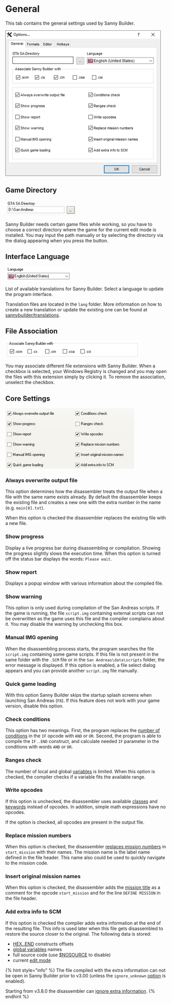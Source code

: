 # General

This tab contains the general settings used by Sanny Builder.

![](../../.gitbook/assets/options-general-en.PNG)



## Game Directory

<div align="left">

<img src="../../.gitbook/assets/main_dir.png" alt="">

</div>

Sanny Builder needs certain game files while working, so you have to choose a correct directory where the game for the current edit mode is installed. You may input the path manually or by selecting the directory via the dialog appearing when you press the button.

## Interface Language

<div align="left">

<img src="../../.gitbook/assets/general-language-en.png" alt="">

</div>

List of available translations for Sanny Builder. Select a language to update the program interface.&#x20;

Translation files are located in the `lang` folder. More information on how to create a new translation or update the existing one can be found at [sannybuilder/translations](https://github.com/sannybuilder/translations).

## File Association

<div align="left">

<img src="../../.gitbook/assets/sb-options-associate.png" alt="">

</div>

You may associate different file extensions with Sanny Builder. When a checkbox is selected, your Windows Registry is changed and you may open the files with this extension simply by clicking it. To remove the association, unselect the checkbox.

## Core Settings

<div align="left">

<img src="../../.gitbook/assets/main_opt.png" alt="">

</div>

### Always overwrite output file

This option determines how the disassembler treats the output file when a file with the same name exists already. By default the disassembler keeps the existing file and creates a new one with the extra number in the name (e.g. `main[0].txt`).&#x20;

When this option is checked the disassembler replaces the existing file with a new file.

### Show progress

Display a live progress bar during disassembling or compilation. Showing the progress slightly slows the execution time. When this option is turned off the status bar displays the words: `Please wait`.&#x20;

### Show report

Displays a popup window with various information about the compiled file.

### Show warning

This option is only used during compilation of the San Andreas scripts. If the game is running, the file `script.img` containing external scripts can not be overwritten as the game uses this file and the compiler complains about it. You may disable the warning by unchecking this box.

### Manual IMG opening

When the disassembling process starts, the program searches the file `script.img` containing some game scripts. If this file is not present in the same folder with the `.SCM` file or in the `San Andreas\data\scripts` folder, the error message is displayed. If this option is enabled, a file select dialog appears and you can provide another `script.img` file manually.

### Quick game loading

With this option Sanny Builder skips the startup splash screens when launching San Andreas (`F8`). If this feature does not work with your game version, disable this option.

### Check conditions

This option has two meanings. First, the program replaces the [number of conditions](../../coding/conditions.md#syntax) in the `IF` opcode with `AND` or `OR`. Second, the program is able to compile the `IF..END` construct, and calculate needed `IF` parameter in the conditions with words `AND` or `OR`.

### Ranges check

The number of local and global [variables](../../coding/variables.md) is limited. When this option is checked, the compiler checks if a variable fits the available range.

### Write opcodes

If this option is unchecked, the disassembler uses available [classes](../../coding/classes.md) and [keywords](../../coding/keywords.md) instead of opcodes. In addition, simple math expressions have no opcodes.&#x20;

If the option is checked, all opcodes are present in the output file.

### Replace mission numbers

When this option is checked, the disassembler [replaces mission numbers](../features.md#replacing-mission-numbers-with-their-names) in `start_mission` with their names. The mission name is the label name defined in the file header. This name also could be used to quickly navigate to the mission code.

### Insert original mission names

When this option is checked, the disassembler adds the [mission title](../features.md#custom-mission-titles) as a comment for the opcode `start_mission` and for the line `DEFINE MISSION` in the file header.

### Add extra info to SCM

If this option is checked the compiler adds extra information at the end of the resulting file. This info is used later when this file gets disassembled to restore the source closer to the original. The following data is stored:&#x20;

* [HEX..END](../../coding/hex..end.md) constructs offsets
* [global variables](../../coding/variables.md#global-variables) names
* full source code (use [$NOSOURCE](../../coding/directives.md#usdnosource) to disable)
* current [edit mode](../../edit-modes/)

{% hint style="info" %}
The file compiled with the extra information can not be open in Sanny Builder prior to v3.00 (unless the `ignore_unknown` [option](../console.md#ignore\_unknown) is enabled).

Starting from v3.8.0 the disassembler can [ignore extra information](../console.md#skip\_extra\_info).
{% endhint %}

